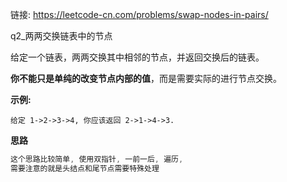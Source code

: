 链接:  https://leetcode-cn.com/problems/swap-nodes-in-pairs/

q2_两两交换链表中的节点

给定一个链表，两两交换其中相邻的节点，并返回交换后的链表。

**你不能只是单纯的改变节点内部的值**，而是需要实际的进行节点交换。

**示例:**

```
给定 1->2->3->4, 你应该返回 2->1->4->3.
```

**思路**

```java
这个思路比较简单, 使用双指针, 一前一后, 遍历,
需要注意的就是头结点和尾节点需要特殊处理
```





